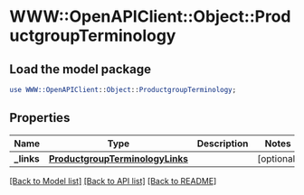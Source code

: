 # WWW::OpenAPIClient::Object::ProductgroupTerminology

## Load the model package
```perl
use WWW::OpenAPIClient::Object::ProductgroupTerminology;
```

## Properties
Name | Type | Description | Notes
------------ | ------------- | ------------- | -------------
**_links** | [**ProductgroupTerminologyLinks**](ProductgroupTerminologyLinks.md) |  | [optional] 

[[Back to Model list]](../README.md#documentation-for-models) [[Back to API list]](../README.md#documentation-for-api-endpoints) [[Back to README]](../README.md)


